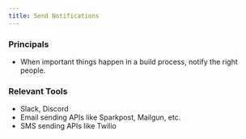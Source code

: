 ```yaml
---
title: Send Notifications
---
```


### Principals

- When important things happen in a build process, notify the right people.

### Relevant Tools

- Slack, Discord
- Email sending APIs like Sparkpost, Mailgun, etc.
- SMS sending APIs like Twilio

